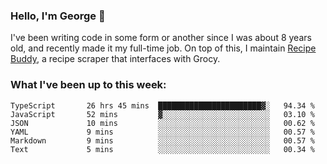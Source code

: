 ### Hello, I'm George 👋

I've been writing code in some form or another since I was about 8 years old, and recently made it my full-time job. On top of this, I maintain [Recipe Buddy](https://github.com/georgegebbett/recipe-buddy), a recipe scraper that interfaces with Grocy.  

<!--
**georgegebbett/georgegebbett** is a ✨ _special_ ✨ repository because its `README.md` (this file) appears on your GitHub profile.

Here are some ideas to get you started:

- 🔭 I’m currently working on ...
- 🌱 I’m currently learning ...
- 👯 I’m looking to collaborate on ...
- 🤔 I’m looking for help with ...
- 💬 Ask me about ...
- 📫 How to reach me: ...
- 😄 Pronouns: ...
- ⚡ Fun fact: ...
-->

### What I've been up to this week:
<!--START_SECTION:waka-->

```text
TypeScript       26 hrs 45 mins  ███████████████████████▓░   94.34 %
JavaScript       52 mins         ▓░░░░░░░░░░░░░░░░░░░░░░░░   03.10 %
JSON             10 mins         ░░░░░░░░░░░░░░░░░░░░░░░░░   00.62 %
YAML             9 mins          ░░░░░░░░░░░░░░░░░░░░░░░░░   00.57 %
Markdown         9 mins          ░░░░░░░░░░░░░░░░░░░░░░░░░   00.57 %
Text             5 mins          ░░░░░░░░░░░░░░░░░░░░░░░░░   00.34 %
```

<!--END_SECTION:waka-->
